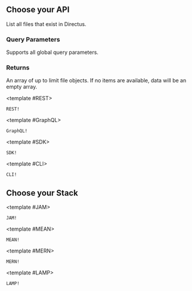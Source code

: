 ## Choose your API

List all files that exist in Directus.

### Query Parameters

Supports all global query parameters.

### Returns

An array of up to limit file objects. If no items are available, data will be an empty array.

<Reference group="api">

<template #REST>

```
REST!
```

</template>

<template #GraphQL>

```
GraphQL!
```

</template>

<template #SDK>

```
SDK!
```

</template>

<template #CLI>

```
CLI!
```

</template>

</Reference>

## Choose your Stack

<Reference group="stack">

<template #JAM>

```
JAM!
```

</template>

<template #MEAN>

```
MEAN!
```

</template>

<template #MERN>

```
MERN!
```

</template>

<template #LAMP>

```
LAMP!
```

</template>

</Reference>
